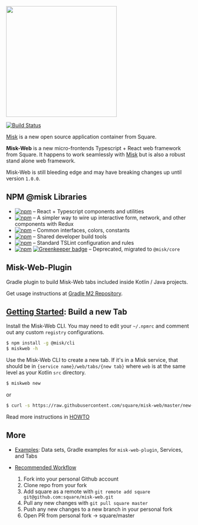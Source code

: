 <img src="https://raw.githubusercontent.com/square/misk/master/misk.png" width="300">

[![Build Status](https://travis-ci.com/square/misk-web.svg?branch=master)](https://travis-ci.org/square/misk-web)

[Misk](https://github.com/square/misk) is a new open source application container from Square.

**Misk-Web** is a new micro-frontends Typescript + React web framework from Square. It happens to work seamlessly with [Misk](https://github.com/square/misk) but is also a robust stand alone web framework.

Misk-Web is still bleeding edge and may have breaking changes up until version `1.0.0`.

## NPM @misk Libraries

- [![npm](https://img.shields.io/npm/v/@misk/core.svg?label=@misk/core)](https://www.npmjs.com/package/@misk/core) &ndash; React + Typescript components and utilities
- [![npm](https://img.shields.io/npm/v/@misk/simpleredux.svg?label=@misk/simpleredux)](https://www.npmjs.com/package/@misk/simpleredux) &ndash; A simpler way to wire up interactive form, network, and other components with Redux
- [![npm](https://img.shields.io/npm/v/@misk/common.svg?label=@misk/common)](https://www.npmjs.com/package/@misk/common) &ndash; Common interfaces, colors, constants
- [![npm](https://img.shields.io/npm/v/@misk/dev.svg?label=@misk/dev)](https://www.npmjs.com/package/@misk/dev) &ndash; Shared developer build tools
- [![npm](https://img.shields.io/npm/v/@misk/tslint.svg?label=@misk/tslint)](https://www.npmjs.com/package/@misk/tslint) &ndash; Standard TSLint configuration and rules
- [![npm](https://img.shields.io/npm/v/@misk/components.svg?label=@misk/components)](https://www.npmjs.com/package/@misk/components) [![Greenkeeper badge](https://badges.greenkeeper.io/adrw/misk-web.svg)](https://greenkeeper.io/) &ndash; Deprecated, migrated to `@misk/core`

## Misk-Web-Plugin

Gradle plugin to build Misk-Web tabs included inside Kotlin / Java projects.

Get usage instructions at [Gradle M2 Repository](https://plugins.gradle.org/plugin/com.squareup.misk-web-plugin).

## [Getting Started](HOWTO.md): Build a new Tab

Install the Misk-Web CLI. You may need to edit your `~/.npmrc` and comment out any custom `registry` configurations.

```Bash
$ npm install -g @misk/cli
$ miskweb -h
```

Use the Misk-Web CLI to create a new tab. If it's in a Misk service, that should be in `{service name}/web/tabs/{new tab}` where `web` is at the same level as your Kotlin `src` directory.

```Bash
$ miskweb new
```

or

```Bash
$ curl -s https://raw.githubusercontent.com/square/misk-web/master/new-tab/get-new-tab.sh | bash -s && ./new-tab.sh
```

Read more instructions in [HOWTO](HOWTO.md)

## More

- [Examples](examples/): Data sets, Gradle examples for `misk-web-plugin`, Services, and Tabs

- [Recommended Workflow](https://blog.scottlowe.org/2015/01/27/using-fork-branch-git-workflow/)

  1. Fork into your personal Github account
  1. Clone repo from your fork
  1. Add square as a remote with `git remote add square git@github.com:square/misk-web.git`
  1. Pull any new changes with `git pull square master`
  1. Push any new changes to a new branch in your personal fork
  1. Open PR from personal fork -> square/master
